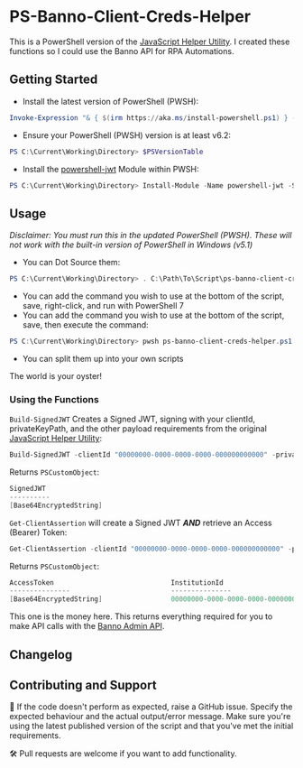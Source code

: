 # PS-Banno-Client-Creds-Helper

This is a PowerShell version of the [JavaScript Helper Utility](https://github.com/Banno/banno-client-creds-helper). I created these functions so I could use the Banno API for RPA Automations.

## Getting Started


- Install the latest version of PowerShell (PWSH):
```PowerShell
Invoke-Expression "& { $(irm https://aka.ms/install-powershell.ps1) } -UseMSI"
```

- Ensure your PowerShell (PWSH) version is at least v6.2:
```PowerShell
PS C:\Current\Working\Directory> $PSVersionTable
```

- Install the [powershell-jwt](https://github.com/Nucleware/powershell-jwt) Module within PWSH:
```PowerShell
PS C:\Current\Working\Directory> Install-Module -Name powershell-jwt -Scope AllUsers
```

## Usage

*Disclaimer: You must run this in the updated PowerShell (PWSH). These will not work with the built-in version of PowerShell in Windows (v5.1)*

- You can Dot Source them:
```PowerShell
PS C:\Current\Working\Directory> . C:\Path\To\Script\ps-banno-client-creds-helper.ps1
```
- You can add the command you wish to use at the bottom of the script, save, right-click, and run with PowerShell 7
- You can add the command you wish to use at the bottom of the script, save, then execute the command:
```PowerShell
PS C:\Current\Working\Directory> pwsh ps-banno-client-creds-helper.ps1
```
- You can split them up into your own scripts

The world is your oyster!

### Using the Functions

`Build-SignedJWT` Creates a Signed JWT, signing with your clientId, privateKeyPath, and the other payload requirements from the original [JavaScript Helper Utility](https://github.com/Banno/banno-client-creds-helper):
```PowerShell
Build-SignedJWT -clientId "00000000-0000-0000-0000-000000000000" -privateKeyPath "C:\Path\To\Keys\private_key.pem"
```
Returns `PSCustomObject`:
```PowerShell
SignedJWT
----------
[Base64EncryptedString]
```

`Get-ClientAssertion` will create a Signed JWT ***AND*** retrieve an Access (Bearer) Token:
```PowerShell
Get-ClientAssertion -clientId "00000000-0000-0000-0000-000000000000" -privateKeyPath "C:\Path\To\Keys\private_key.pem"
```
Returns `PSCustomObject`:
```PowerShell
AccessToken                             InstitutionId
---------------                         ---------------
[Base64EncryptedString]                 00000000-0000-0000-0000-000000000000
```
This one is the money here. This returns everything required for you to make API calls with the [Banno Admin API](https://jackhenry.dev/open-api-docs/admin-api/).

## Changelog


## Contributing and Support

🐞 If the code doesn't perform as expected, raise a GitHub issue. Specify the expected behaviour and the actual output/error message. Make sure you're using the latest published version of the script and that you've met the initial requirements.

🛠️ Pull requests are welcome if you want to add functionality.